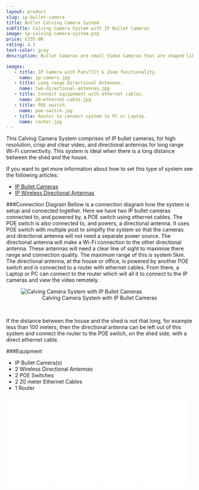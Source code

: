 ```yaml
---
layout: product
slug: ip-bullet-camera
title: Bullet Calving Camera System
subTitle: Calving Camera System with IP Bullet Cameras
image: ip-calving-camera-system.png
price: €335.00
rating: 4.1
text-color: gray
description: Bullet Cameras are small Video Cameras that are shaped like a rifle bullet. Bullet Cameras easily mount on ceilings or walls. The main advantage of Bullet Cameras is their low cost and small size 

images:
   - title: IP Camera with Pan\Tilt & Zoom functionality.
     name: ip-camera.jpg
   - title: Long range Directional Antennas.
     name: two-directional-antennas.jpg
   - title: Connect equipement with ethernet cables.
     name: 20-ethernet-cable.jpg
   - title: POE switch.
     name: poe-switch.jpg
   - title: Router to connect system to PC or Laptop.
     name: router.jpg
---
```


This Calving Camera System comprises of IP bullet cameras, for high resolution, crisp and clear video, and directional antennas for long range Wi-Fi connectivity. This system is ideal when there is a long distance between the shed and the house.

If you want to get more information about how to set this type of system see the following articles: 

 - [IP Bullet Cameras]({{site.baseurl}}/cameras/2015/07/10/bullet-cameras.html)
 - [IP Wireless Directional Antennas]({{site.baseurl}}/wireless/2015/05/26/ip-wireless-directional-antenns.html)



###Connection Diagram
Bellow is a connection diagram how the system is setup and connected together. Here we have two IP bullet cameras connected to, and powered by, a POE switch using ethernet cables. The POE switch is also connected to, and powers, a directional antenna. It uses POE switch with multiple post to simpifly the system so that the cameras and directional antenna will not need a separate power source. The directional antenna will make a Wi-Fi connection to the other directional antenna. These antennas will need a clear line of sight to maximise there range and connection quality. The maximum range of this is system 5km.
The directional antenna, at the house or office, is powered by another POE switch and is connected to a router with ethernet cables. From there, a Laptop or PC can connect to the router which will all it to connect to the IP cameras and view the video remotely.

<figure>
  <img src="{{site.baseurl}}/img/connection-diagrams/bullet-ip-camera-antenna-connection-diagram.png" alt="Calving Camera System with IP Bullet Cameras">
  <figcaption style="text-align: center;">Calving Camera System with IP Bullet Cameras</figcaption>
</figure>
<br>

If the distance between the house and the shed is not that long, for example less than 100 meters, then the directional antenna can be left out of this system and connect the router to the POE switch, on the shed side, with a direct ethernet cable.

###Equipment

- IP Bullet Camera(s)
- 2 Wireless Directional Antennas
- 2 POE Switches
- 2 20 meter Ethernet Cables
- 1 Router


<iframe style="width:120px;height:240px;" marginwidth="0" marginheight="0" scrolling="no" frameborder="0" src="//ws-na.amazon-adsystem.com/widgets/q?ServiceVersion=20070822&OneJS=1&Operation=GetAdHtml&MarketPlace=US&source=ac&ref=qf_sp_asin_til&ad_type=product_link&tracking_id=jhollerano-20&marketplace=amazon&region=US&placement=B008O5BIWW&asins=B008O5BIWW&linkId=X7V3PF5IHPXV7H4D&show_border=true&link_opens_in_new_window=true&price_color=BF3E3E&title_color=759BBD&bg_color=F9F3F3">
</iframe>

<iframe style="width:120px;height:240px;" marginwidth="0" marginheight="0" scrolling="no" frameborder="0" src="//ws-na.amazon-adsystem.com/widgets/q?ServiceVersion=20070822&OneJS=1&Operation=GetAdHtml&MarketPlace=US&source=ac&ref=qf_sp_asin_til&ad_type=product_link&tracking_id=jhollerano-20&marketplace=amazon&region=US&placement=B004EGI3CI&asins=B004EGI3CI&linkId=NACNL6576ZSEOJ4Y&show_border=true&link_opens_in_new_window=true&price_color=BF3E3E&title_color=759BBD&bg_color=F9F3F3" >
</iframe>

<iframe style="width:120px;height:240px;" marginwidth="0" marginheight="0" scrolling="no" frameborder="0" src="//ws-na.amazon-adsystem.com/widgets/q?ServiceVersion=20070822&OneJS=1&Operation=GetAdHtml&MarketPlace=US&source=ac&ref=qf_sp_asin_til&ad_type=product_link&tracking_id=jhollerano-20&marketplace=amazon&region=US&placement=B00QELK40K&asins=B00QELK40K&linkId=KYMLRVF6NPZZLD7F&show_border=true&link_opens_in_new_window=true&price_color=BF3E3E&title_color=759BBD&bg_color=F9F3F3">
</iframe>

<iframe style="width:120px;height:240px;" marginwidth="0" marginheight="0" scrolling="no" frameborder="0" src="//ws-na.amazon-adsystem.com/widgets/q?ServiceVersion=20070822&OneJS=1&Operation=GetAdHtml&MarketPlace=US&source=ac&ref=qf_sp_asin_til&ad_type=product_link&tracking_id=jhollerano-20&marketplace=amazon&region=US&placement=B003Y5RYNY&asins=B003Y5RYNY&linkId=EKBIJQMW6E65ZHHP&show_border=true&link_opens_in_new_window=true&price_color=BF3E3E&title_color=759BBD&bg_color=F9F3F3">
</iframe>

